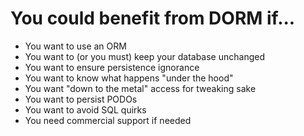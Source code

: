 # You could benefit from DORM if... #

  * You want to use an ORM
  * You want to (or you must) keep your database unchanged
  * You want to ensure persistence ignorance
  * You want to know what happens "under the hood"
  * You want "down to the metal" access for tweaking sake
  * You want to persist PODOs
  * You want to avoid SQL quirks
  * You need commercial support if needed
